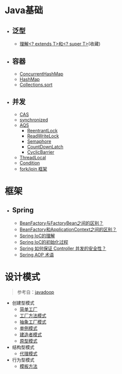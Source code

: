 # Java基础
- ## 泛型
    - [理解<? extends T>和<? super T>](/mds/java-base/jb-1.md)(收藏)

- ## 容器
    -   [ConcurrentHashMap](/mds/concurrency/c-1.md)
    -   [HashMap](/mds/concurrency/c-2.md)
    -   [Collections.sort](/mds/java-base/jb-2.md)

- ## 并发
    -   [CAS](/mds/concurrency/c-3.md)
    -   [synchronized](/mds/concurrency/c-4.md)
    -   [AQS](/mds/concurrency/c-5.md)
        -   [ReentrantLock](/mds/concurrency/c-5-1.md)
        -   [ReadWriteLock](/mds/concurrency/c-5-2.md)
        -   [Semaphore](/mds/concurrency/c-5-3.md)
        -   [CountDownLatch](/mds/concurrency/c-5-4.md)
        -   [CyclicBarrier](/mds/concurrency/c-5-5.md)
    -   [ThreadLocal](/mds/concurrency/c-6.md)
    -   [Condition](/mds/concurrency/c-7.md)
    -   [fork/join 框架](/mds/concurrency/c-8.md)

# 框架
- ## Spring
    -   [BeanFactory与FactoryBean之间的区别？](/mds/spring/sp-1.md)
    -   [BeanFactory和ApplicationContext之间的区别？](/mds/spring/sp-2.md) 
    -   [Spring IoC的理解](/mds/spring/sp-3.md)
    -   [Spring IoC的初始化过程](/mds/spring/sp-4.md)
    -   [Spring 如何保证 Controller 并发的安全性？](/mds/spring/sp-5.md)
    -   [Spring AOP 术语](https://github.com/jeepchenup/awsome-book-note/blob/master/mds/books/springinaction.md#spring-4-1)

# 设计模式

> 参考自：[javadoop](https://javadoop.com/post/design-pattern)

-   创建型模式
    -   [简单工厂](/mds/design-model/ds-create-0.md)
    -   [工厂方法模式](/mds/design-model/ds-create-1.md)
    -   [抽象工厂模式](#user-content-ds-2)
    -   [单例模式](#user-content-ds-3)
    -   [建造者模式](#user-content-ds-4)
    -   [原型模式](#user-content-ds-5)
-   结构型模式
    -   [代理模式](/mds/design-model/ds-structure-0.md)
-   行为型模式
    -   [模板方法](/mds/design-model/ds-behavior-0.md)